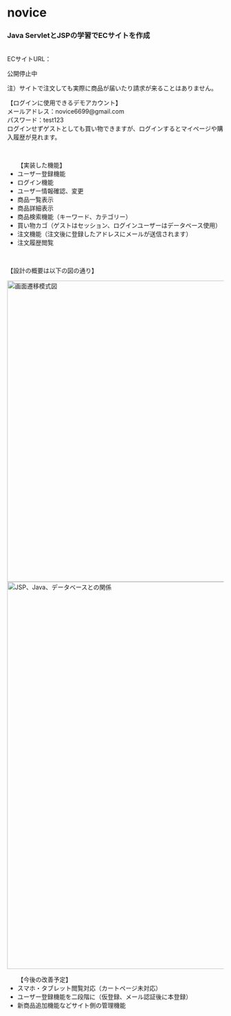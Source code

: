 # novice
<h3>Java ServletとJSPの学習でECサイトを作成</h3>
<br>
<label>ECサイトURL：</label>
<p>公開停止中</p>
<!-- <a href="https://desolate-bayou-19208.herokuapp.com/">https://desolate-bayou-19208.herokuapp.com/</a> -->
<p>注）サイトで注文しても実際に商品が届いたり請求が来ることはありません。</p>
<p>【ログインに使用できるデモアカウント】<br>
メールアドレス：novice6699@gmail.com<br>
パスワード：test123<br>
ログインせずゲストとしても買い物できますが、ログインするとマイページや購入履歴が見れます。<br>
</p>
<br>
<ul>【実装した機能】
  <li>ユーザー登録機能</li>
  <li>ログイン機能</li>
  <li>ユーザー情報確認、変更</li>
  <li>商品一覧表示</li>
  <li>商品詳細表示</li>
  <li>商品検索機能（キーワード、カテゴリー）</li>
  <li>買い物カゴ（ゲストはセッション、ログインユーザーはデータベース使用）</li>
  <li>注文機能（注文後に登録したアドレスにメールが送信されます）</li>
  <li>注文履歴閲覧</li>
</ul>
<br>
<p>【設計の概要は以下の図の通り】</p>

<img width="700" alt="画面遷移模式図" src="https://user-images.githubusercontent.com/72595362/101286684-3d6b6980-382f-11eb-9a00-67e02bd4f5c0.jpg">

<img width="900" alt="JSP、Java、データベースとの関係" src="https://user-images.githubusercontent.com/72595362/101286623-d9e13c00-382e-11eb-9dd9-bbdce11dc057.jpg">
<br>
<ul>【今後の改善予定】
  <li>スマホ・タブレット閲覧対応（カートページ未対応）</li>
  <li>ユーザー登録機能を二段階に（仮登録、メール認証後に本登録）</li>
  <li>新商品追加機能などサイト側の管理機能</li>
</ul>
